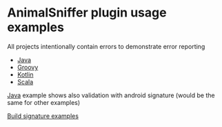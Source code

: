 # AnimalSniffer plugin usage examples

All projects intentionally contain errors to demonstrate error reporting

* [Java](java)
* [Groovy](groovy)
* [Kotlin](kotlin)
* [Scala](scala)

[Java](java) example shows also validation with android signature (would be the same for other examples)

[Build signature examples](buildSignature)